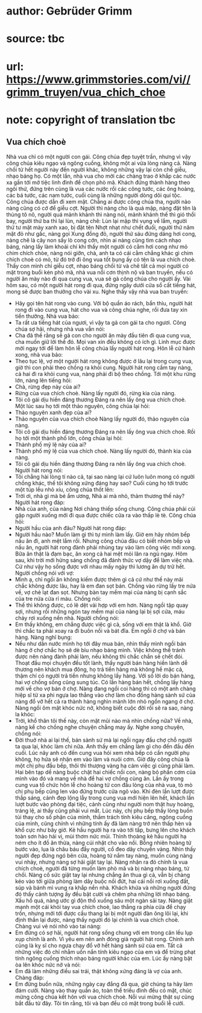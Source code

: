 # author: Gebrüder Grimm
# source: tbc
# url: https://www.grimmstories.com/vi//grimm_truyen/vua_chich_choe
# note: copyright of translation tbc

## Vua chích choè 

Nhà vua chỉ có một người con gái. Công chúa đẹp tuyệt trần, nhưng vì vậy
công chúa kiêu ngạo và ngông cuồng, không một ai vừa lòng nàng cả. Nàng
chối từ hết người này đến người khác, không những vậy lại còn chế giễu,
nhạo báng họ. Có một lần, nhà vua cho mời các chàng trao ở khắp các nước
xa gần tới mở tiệc linh đình để chọn phò mã. Khách đứng thành hàng theo
ngôi thứ, đứng trên cùng là vua các nước rồi các công tước, các ông
hoàng, các bá tước, các nam tước, cuối cùng là những người dòng dõi quí
tộc. Công chúa được dẫn đi xem mặt. Chẳng ai được công chúa tha, người
nào nàng cũng có cớ để giễu cợt. Người thì nàng cho là quá mập, nàng đặt
tên là thùng tô nô, người quá mảnh khảnh thì nàng nói, mảnh khảnh thế
thì gió thổi bay, người thứ ba thì lại lùn, nàng chê: Lùn lại mập thì
vụng về lắm, người thứ tư mặt mày xanh xao, bị đặt tên Nhợt nhạt như
chết đuối, người thứ năm mặt đỏ như gấc, nàng gọi Xung đồng đỏ, người
thứ sáu đứng dáng hơi cong, nàng chê là cây non sấy lò cong cớn, nhìn ai
nàng cũng tìm cách nhạo báng, nàng lấy làm khoái chí khi thấy một người
có cằm hơi cong như mỏ chim chích chòe, nàng nói giỡn, chà, anh ta có
cái cằm chẳng khác gì chim chích choè có mỏ, từ đó trở đi ông vua tốt
bụng ấy có tên là vua chích choè.
Thấy con mình chỉ giễu cợt, nhạo báng chối từ và chê tất cả mọi người có
mặt trong buổi kén phò mã, nhà vua nổi cơn thịnh nộ và ban truyền, nếu
có người ăn mày nào đi qua cung vua, vua sẽ gả công chúa cho người ấy.
Vài hôm sau, có một người hát rong đi qua, đứng ngây dưới cửa sổ cất
tiếng hát, mong sẽ được ban thưởng cho vài xu. Nghe thấy vậy nhà vua ban
truyền:
- Hãy gọi tên hát rong vào cung.
Với bộ quần áo rách, bẩn thỉu, người hát rong đi vào cung vua, hát cho
vua và công chúa nghe, rồi đưa tay xin tiền thưởng. Nhà vua bảo:
- Ta rất ưa tiếng hát của ngươi, vì vậy ta gả con gái ta cho ngươi.
Công chúa sợ hãi, nhưng nhà vua vẫn nói:
- Cha đã thề rằng sẽ gả con cho người ăn mày đầu tiên đi qua cung vua,
cha muốn giữ lời thề đó.
Mọi van xin đều không có ích gì. Linh mục được mời ngay tới để làm hôn
lễ công chúa lấy người hát rong. Hôn lễ cử hành xong, nhà vua bảo:
- Theo tục lệ, vợ một người hát rong không được ở lâu lại trong cung
vua, giờ thì con phải theo chồng ra khỏi cung.
Người hát rong cầm tay nàng, cả hai đi ra khỏi cung vua, nàng phải đi bộ
theo chồng. Tới một khu rừng lớn, nàng lên tiếng hỏi:
- Chà, rừng đẹp này của ai?
- Rừng của vua chích choè.
Nàng lấy người đó, rừng kia của nàng.
- Tôi cô gái dịu hiền đáng thương
Đáng ra nên lấy ông vua chích choè.
Một lúc sau họ tới một thảo nguyên, công chúa lại hỏi:
- Thảo nguyên xanh đẹp của ai?
- Thảo nguyên của vua chích choè
Nàng lấy người đó, thảo nguyên của nàng.
- Tôi cô gái dịu hiền đáng thương
Đáng ra nên lấy ông vua chích choè.
Rồi họ tới một thành phố lớn, công chúa lại hỏi:
- Thành phố mỹ lệ này của ai?
- Thành phố mỹ lệ của vua chích choè.
Nàng lấy người đó, thành kia của nàng.
- Tôi cô gái dịu hiền đáng thương
Đáng ra nên lấy ông vua chích choè.
Người hát rong nói:
- Tôi chẳng hài lòng tí nào cả, tại sao nàng lại cứ luôn luôn mong có
người chồng khác, thế tôi không xứng đáng hay sao?
Cuối cùng họ tới trước một túp lều nhỏ xíu, công chúa thốt lên:
- Trời ơi, nhà gì mà bé ẩm ương,
Nhà ai mà nhỏ, thảm thương thế này?
Người hát rong đáp:
- Nhà của anh, của nàng
Nơi chàng thiếp sống chung.
Công chúa phải cúi gập người xuống mới đi qua được chiếc cửa ra vào thấp
lè tè.
Công chúa hỏi:
- Người hầu của anh đâu?
Người hát rong đáp:
- Người hầu nào? Muốn làm gì thì tự mình làm lấy. Giờ em hãy nhóm bếp
nấu ăn đi, anh mệt lắm rồi.
Nhưng công chúa đâu có biết nhóm bếp và nấu ăn, người hát rong đành phải
nhúng tay vào làm công việc mới xong. Bữa ăn thật là đạm bạc, ăn xong cả
hai mệt mỏi lăn ra ngủ ngay.
Hôm sau, khi trời mới hửng sáng chồng đã đánh thức vợ dậy để làm việc
nhà. Cứ như vậy họ sống được với nhau mấy ngày thì lương ăn dự trữ hết.
Người chồng nói với vợ:
- Mình ạ, chỉ ngồi ăn không kiếm được thêm gì cả cứ như thế này mãi chắc
không được lâu, hay là em đan sọt bán.
Chồng vào rừng lấy tre nứa về, vợ chẻ lạt đan sọt. Nhưng bàn tay mềm mại
của nàng bị cạnh sắc của tre nứa cửa rỉ máu. Chồng nói:
- Thế thì không được, có lẽ dệt vải hợp với em hơn.
Nàng ngồi tập quay sợi, nhưng rồi những ngón tay mềm mại của nàng lại bị
sợi cứa, máu chảy rơi xuống nền nhà. Người chồng nói:
- Em thấy không, em chẳng được việc gì cả, sống với em thật là khổ. Giờ
thì chắc ta phải xoay ra đi buôn nồi và bát đĩa. Em ngồi ở chợ và bán
hàng.
Nàng nghĩ bụng:
- Nếu như dân nước mình họ tới đây mua bán, nhìn thấy mình ngồi bán hàng
ở chợ chắc họ sẽ dè bỉu nhạo báng mình.
Việc không thể tránh được nên nàng đành phải làm, nếu không thì chắc
chắn sẽ chết đói. Thoạt đầu mọi chuyện đều tốt lành, thấy người bán hàng
hiền lành dễ thương nên khách mua đông, họ trả tiền hàng mà không hề mặc
cả, thậm chí có người trả tiền nhưng không lấy hàng. Với số lời do bán
hàng, hai vợ chồng sống cũng sung túc. Có lần hàng bán hết, chồng lấy
hàng mới về cho vợ bán ở chợ. Nàng đang ngồi coi hàng thì có một anh
chàng hiệp sĩ từ xa phi ngựa lao thẳng vào chợ làm cho đống hàng sành sứ
của nàng đổ vỡ hết cả ra thành hàng nghìn mảnh lớn nhỏ ngổn ngang ở chợ.
Nàng ngồi ôm mặt khóc nức nở, không biết cuộc đời rồi sẽ ra sao, nàng la
khóc:
- Trời, khổ thân tôi thế này, còn mặt mũi nào mà nhìn chồng nữa?
Về nhà, nàng kể cho chồng nghe chuyện chẳng may ấy. Nghe xong chuyện,
chồng nói:
- Đời thuở nhà ai lại thế, bán sành sứ mà lại ngồi ngay đầu chợ chỗ
người ta qua lại, khóc làm chi nữa. Anh thấy em chẳng làm gì cho đến đầu
đến cuối. Lúc nãy anh có đến cung vua hỏi xem nhà bếp có cần người phụ
không, họ hứa sẽ nhận em vào làm và nuôi cơm.
Giờ đây công chúa là một chị phụ đầu bếp, thôi thì thượng vàng hạ cám
việc gì cũng phải làm. Hai bên tạp dề nàng buộc chặt hai chiếc nồi con,
nàng bỏ phần cơm của mình vào đó và mang về nhà để hai vợ chồng cùng
ăn.
Lần ấy trong cung vua tổ chức hôn lễ cho hoàng tử con đầu lòng của nhà
vua, tò mò chị phụ bếp cũng len vào đứng trước cửa ngõ vào.
Khi đèn lần lượt được thắp sáng, cảnh đẹp lộng lẫy trong cung vua mới
hiện lên hết, khách lần lượt bước vào phòng đại tiệc, cảnh cũng như
người nom thật huy hoàng, tráng lệ, ai thấy cũng phải vui mắt. Lúc này,
chị phụ bếp thấy lòng buồn tủi thay cho số phận của mình, thầm trách
tính kiêu căng, ngông cuồng của mình, cũng chính vì những tính ấy đã làm
nàng trở nên thấp hèn và khổ cực như bây giờ. Kẻ hầu người hạ ra vào tới
tấp, bưng lên cho khách toàn sơn hào hải vị, mùi thơm nức mũi. Thỉnh
thoảng kẻ hầu người hạ ném cho ít đồ ăn thừa, nàng cúi nhặt cho vào nồi.
Bỗng nhiên hoàng tử bước vào, lụa là châu báu đầy người, cổ đeo dây
chuyền vàng. Nhìn thấy người đẹp đứng ngó bên cửa, hoàng tử nắm tay
nàng, muốn cùng nàng vui nhảy, nhưng nàng sợ hãi giật tay lại.
Nàng nhận ra đó chính là vua chích choè, người đã từng muốn làm phò mã
và bị nàng nhạo báng, từ chối. Nàng cố sức giật tay lại nhưng chẳng ăn
thua gì cả, vẫn bị chàng kéo vào tới giữa phòng làm dây buộc nồi đứt,
hai cái nồi rơi xuống đất, súp và bánh mì vung ra khắp nền nhà. Khách
khứa và những người đứng đó thấy cảnh tượng ấy đều bật cười và chêm pha
những lời nhạo báng. Xấu hổ quá, nàng ước gì độn thổ xuống sâu một ngàn
sải tay. Nàng giật mạnh một cái khỏi tay vua chích choè, lao thẳng ra
phía cửa để chạy trốn, nhưng mới tới được cầu thang lại bị một người đàn
ông lôi lại, khi định thần lại được, nàng thấy người đó lại chính là vua
chích choè. Chàng vui vẻ nói nhỏ vào tai nàng:
- Em đừng có sợ hãi, người hát rong sống chung với em trong căn lều lụp
xụp chính là anh. Vì yêu em nên anh đóng giả người hát rong. Chính anh
cũng là kỵ sĩ cho ngựa chạy đổ vỡ hết hàng sành sứ của em. Tất cả những
việc đó chỉ nhằm uốn nắn tính kiêu ngạo của em và để trừng phạt tính
ngông cuồng thích nhạo báng người khác của em.
Lúc ấy nàng bật òa lên khóc nức nở và nói:
- Em đã làm những điều sai trái, thật không xứng đáng là vợ của anh.
Chàng đáp:
- Em đừng buồn nữa, những ngày cay đắng đã qua, giờ chúng ta hãy làm đám
cưới.
Nàng vào thay quần áo, toàn thể triều đình đều có mặt, chúc mừng công
chúa kết hôn với vua chích choè. Nỗi vui mừng thật sự cũng bắt đầu từ
đây. Tôi tin rằng, tôi và bạn đều có mặt trong buổi lễ cưới.
